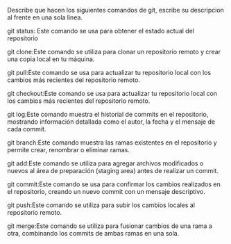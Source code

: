 Describe que hacen los siguientes comandos de git, escribe su descripcion al frente en una sola linea.

git status: Este comando se usa para obtener el estado actual del repositorio

git clone:Este comando se utiliza para clonar un repositorio remoto y crear una copia local en tu máquina.

git pull:Este comando se usa para actualizar tu repositorio local con los cambios más recientes del repositorio remoto.

git checkout:Este comando se usa para actualizar tu repositorio local con los cambios más recientes del repositorio remoto.

git log:Este comando muestra el historial de commits en el repositorio, mostrando información detallada como el autor, la fecha y el mensaje de cada commit.

git branch:Este comando muestra las ramas existentes en el repositorio y permite crear, renombrar o eliminar ramas.

git add:Este comando se utiliza para agregar archivos modificados o nuevos al área de preparación (staging area) antes de realizar un commit.

git commit:Este comando se usa para confirmar los cambios realizados en el repositorio, creando un nuevo commit con un mensaje descriptivo.

git push:Este comando se utiliza para subir los cambios locales al repositorio remoto.

git merge:Este comando se utiliza para fusionar cambios de una rama a otra, combinando los commits de ambas ramas en una sola.
